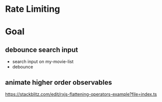 # Rate Limiting

# Goal

## debounce search input

* search input on my-movie-list
* debounce

## animate higher order observables

https://stackblitz.com/edit/rxjs-flattening-operators-example?file=index.ts

